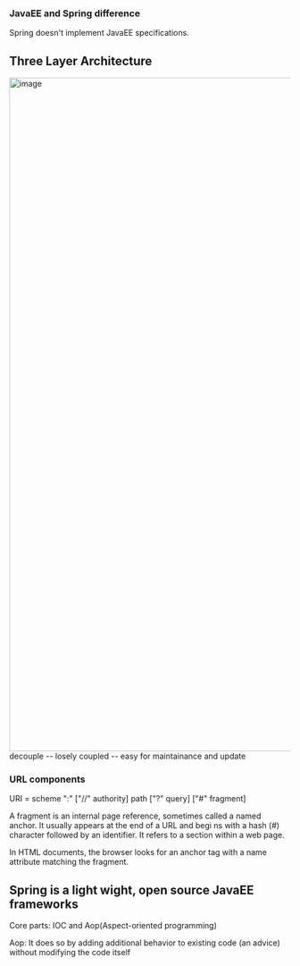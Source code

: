 ### JavaEE and Spring difference
Spring doesn't implement JavaEE specifications.


## Three Layer Architecture
<img width="1205" alt="image" src="https://user-images.githubusercontent.com/35554521/149875086-b7a8d83b-15a1-470a-8c49-2afdbd35e2f0.png">
decouple -- losely coupled -- easy for maintainance and update 

### URL components
URI = scheme ":" ["//" authority] path ["?" query] ["#" fragment]

A fragment is an internal page reference, sometimes called a named anchor. It usually appears at the end of a URL and begi ns with a hash (#) character followed by an identifier. It refers to a section within a web page.

In HTML documents, the browser looks for an anchor tag with a name attribute matching the fragment.

## Spring is a light wight, open source JavaEE frameworks
Core parts: IOC and Aop(Aspect-oriented programming)

Aop: It does so by adding additional behavior to existing code (an advice) without modifying the code itself







